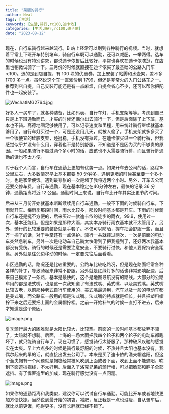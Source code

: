 ```yaml
---
title: "菜腿的骑行"
author: Neal
tags: [生活]
keywords: [生活,骑行,rc100,迪卡侬]
categories: [生活,骑行,rc100,迪卡侬]
date: "2023-08-12" 
---
```


现在，自行车骑行越来越流行。B 站上经常可以刷到各种骑行的视频。当时，就想着平常上下班开车特别堵车，骑自行车既可以通勤，还可以减肥，一举两得。选车的时候也没有特别讲究，都说迪卡侬售后比较好，平常也喜欢在迪卡侬瞎逛，在店里也稍微试骑了一下。三月份的时候就直接在迪卡侬买了最基础的公路入门车 rc100。选的是到店自提，有 100 块的优惠券，加上安装了站脚和水壶架，差不多 1700 多一点。虽然说这个车一直涨价到 1799，但还是非常火的入门公路车之一。推荐到店自提，自己安装可能还是有一点麻烦，自提会省心不少，还可以帮你把配件也一起安装了。

![WechatIMG2764.jpg](https://s2.loli.net/2023/08/13/2AwIjqF1nhX45iE.jpg)

好多人一买车了，就各种装备，比如码表、自行车灯、手机支架等等。考虑到自己只是上下班通勤而已，才买的时候还偶尔出去骑行一下，但是后面除了上下班，基本也不骑。高德地图足够使用了，可以记录速度和里程，用来统计骑行继续就基本够用了。自行车灯买过一个，可是还没用几天，就被人偷了。手机支架就多多买了一个很便宜的硅胶支架，还挺稳，手机没有掉过。在迪卡侬买过一个骑行裤，但我感觉似乎并没有什么用，穿着也不是特别舒服，不知道是不是因为买的不够贵的原因。一般如果骑行不超过两个多小时的话，应该也不太需要骑行裤，而且骑行裤通勤的话也不太方便。

对于我个人而言，自行车在通勤上更加有优势一点。如果开车去公司的话，路程15公里左右，大多数情况早上基本都要 50 分钟多，遇到更堵的时候甚至要一个多小时，也是家常便饭。遇到最夸张的一次是堵了我将近两个小时。另外，开车去公司还要交停车费。自行车通勤，现在基本稳定在40分钟左右，最快的记录 36 分钟，通勤距离将近 12 公里。通勤时间上来说，自行车比开车其实还更节约时间。

后来从三月份开始就基本断断续续用自行车通勤，一般不下雨的时候骑自行车，下雨就开车。梅雨季那段时间，雨水比较多，那段时间基本都是开车。下雨的时候骑自行车还是挺不方便的，后来买过一款迪卡侬的徒步的雨衣，99.9，使用过一次，基本还能用。但是如果是那种大雨，其实本身骑行雨衣基本就不太管用了。另外，骑行的比较重要的装备就是手套了。不仅可以防晒，握车把会舒服一些，而且万一摔了的话，对于手掌还有一点保护。骑行一共就摔过两次，一次是前面的电动车突然急刹车，另外一次是电动车自己骑太快滑到了把我撞到了，还好两次我基本都没有受伤。骑行的时候还是需要注意安全，不要骑行过快，和他人要保持安全距离。另外就是往旁边移动的时候，一定要先往后面看看。

市区通勤的话，路况还是比较重要的。公路车比较吃路况，但是现在路面经常各种各样的补丁，导致骑起来非常不舒服。另外就是红绿灯多的话也非常影响配速，后来自己摸索了一条路，基本是最快的，这个是地图导航没有的路线。大部分的公路车用的都是法式嘴，也是这一次我知道了有法式嘴、英式嘴、以及美式嘴。英式嘴比较古老，以前那种老式自行车使用的，美式嘴最通用，汽车以及一般的电动车都是美式嘴，而公路车一般用的都是法式嘴。法式嘴的特点就是细长，并且把塑料帽拧下来之后还要把上面的金属帽拧松。之前一开始补气的时候一直打不进去，后来才知道是这个原因。

![image.png](https://s2.loli.net/2023/08/13/tohymSBDEbx8qz5.png)

夏季骑行最大的困难就是太阳比较大，比较热。前面的一段时间基本都放弃不骑了，太热就不想骑。后面，上海的一场大雨把我四个轮子和两个轮子的电动车都跑坏了，就只能骑自行车了。现在习惯了，感觉骑行太舒服了，那种破风疾驰的感觉实在太爽。早上六点多的时候是骑行最舒服的时候，不热并且太阳也基本没有，我偶尔起来的早的话，就直接出发去公司了。本来是买了迪卡侬的渔夫帽遮阳，但这个渔夫帽有一个问题就是帽檐经常被风吹到上面或者下面，吹到上面不能遮阳，吹到下面遮挡视线，不太好用。后面入了洛克兄弟的骑行帽，可以把脸部和脖子全部遮挡。有了悍匪造型的加成，现在骑行感觉没有一点问题。

![image.png](https://s2.loli.net/2023/08/13/e1jkbMzEiHnxTQL.jpg)

如果你的通勤距离和我类似，建议你可以试试自行车通勤。可能比开车或者地铁更加方便快捷。当然说到最开始的初衷，减肥，反正我是一点也没瘦，自从骑车后，就比以前更饿，吃得更多，没有长胖就已经不错了。